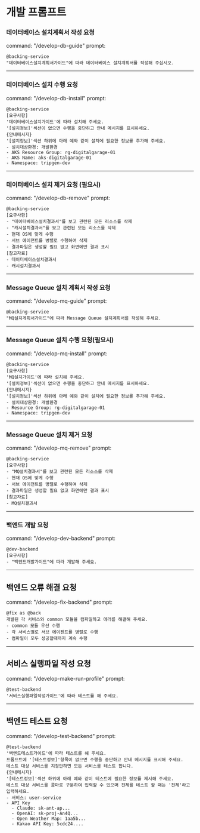 # 개발 프롬프트

### 데이터베이스 설치계획서 작성 요청 
command: "/develop-db-guide"
prompt: 
```
@backing-service  
"데이터베이스설치계획서가이드"에 따라 데이터베이스 설치계획서를 작성해 주십시오.
```

---

### 데이터베이스 설치 수행 요청
command: "/develop-db-install"
prompt: 
```
@backing-service   
[요구사항]
'데이터베이스설치가이드'에 따라 설치해 주세요.  
'[설치정보]'섹션이 없으면 수행을 중단하고 안내 메시지를 표시하세요.  
{안내메시지}
'[설치정보]'섹션 하위에 아래 예와 같이 설치에 필요한 정보를 추가해 주세요.  
- 설치대상환경: 개발환경
- AKS Resource Group: rg-digitalgarage-01
- AKS Name: aks-digitalgarage-01
- Namespace: tripgen-dev
```

---

### 데이터베이스 설치 제거 요청 (필요시)
command: "/develop-db-remove"
prompt: 
```
@backing-service   
[요구사항]
- "데이터베이스설치결과서"를 보고 관련된 모든 리소스를 삭제
- "캐시설치결과서"를 보고 관련된 모든 리소스를 삭제
- 현재 OS에 맞게 수행  
- 서브 에이젼트를 병렬로 수행하여 삭제
- 결과파일은 생성할 필요 없고 화면에만 결과 표시 
[참고자료]
- 데이터베이스설치결과서
- 캐시설치결과서
```

---

### Message Queue 설치 계획서 작성 요청 
command: "/develop-mq-guide"
prompt: 
```
@backing-service 
"MQ설치게획서가이드"에 따라 Message Queue 설치계획서를 작성해 주세요.  
```

---

### Message Queue 설치 수행 요청(필요시)
command: "/develop-mq-install"
prompt: 
```
@backing-service 
[요구사항]
'MQ설치가이드'에 따라 설치해 주세요.  
'[설치정보]'섹션이 없으면 수행을 중단하고 안내 메시지를 표시하세요.  
{안내메시지}
'[설치정보]'섹션 하위에 아래 예와 같이 설치에 필요한 정보를 추가해 주세요.  
- 설치대상환경: 개발환경
- Resource Group: rg-digitalgarage-01
- Namespace: tripgen-dev
```

---

### Message Queue 설치 제거 요청
command: "/develop-mq-remove"
prompt: 
```
@backing-service 
[요구사항]
- "MQ설치결과서"를 보고 관련된 모든 리소스를 삭제
- 현재 OS에 맞게 수행  
- 서브 에이젼트를 병렬로 수행하여 삭제
- 결과파일은 생성할 필요 없고 화면에만 결과 표시 
[참고자료]
- MQ설치결과서
```

---

### 백엔드 개발 요청
command: "/develop-dev-backend"
prompt: 
```
@dev-backend
[요구사항]
- "백엔드개발가이드"에 따라 개발해 주세요. 
```

---

## 백엔드 오류 해결 요청
command: "/develop-fix-backend"
prompt:
```
@fix as @back
개발된 각 서비스와 common 모듈을 컴파일하고 에러를 해결해 주세요.   
- common 모듈 우선 수행   
- 각 서비스별로 서브 에이젠트를 병렬로 수행  
- 컴파일이 모두 성공할때까지 계속 수행 
```

---

## 서비스 실행파일 작성 요청
command: "/develop-make-run-profile"
prompt:
```
@test-backend  
'서비스실행파일작성가이드'에 따라 테스트를 해 주세요.   
```

---

## 백엔드 테스트 요청
command: "/develop-test-backend"
prompt:
```
@test-backend  
'백엔드테스트가이드'에 따라 테스트를 해 주세요.   
프롬프트에 '[테스트정보]'항목이 없으면 수행을 중단하고 안내 메시지를 표시해 주세요.  
테스트 대상 서비스를 지정안하면 모든 서비스를 테스트 합니다.  
{안내메시지}
'[테스트정보]'섹션 하위에 아래 예와 같이 테스트에 필요한 정보를 제시해 주세요.   
테스트 대상 서비스를 콤마로 구분하여 입력할 수 있으며 전체를 테스트 할 때는 '전체'라고 입력하세요.  
- 서비스: user-service
- API Key
  - Claude: sk-ant-ap...
  - OpenAI: sk-proj-An4Q...
  - Open Weather Map: 1aa5b...
  - Kakao API Key: 5cdc24....
```



